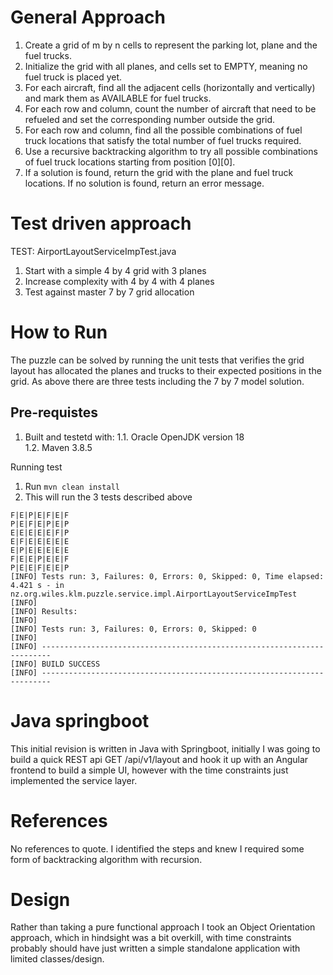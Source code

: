 
# General Approach
1. Create a grid of m by n cells to represent the parking lot, plane and the fuel trucks.
2. Initialize the grid with all planes, and cells set to EMPTY, meaning no fuel truck is placed yet.
3. For each aircraft, find all the adjacent cells (horizontally and vertically) and mark them as AVAILABLE for fuel trucks.
4. For each row and column, count the number of aircraft that need to be refueled and set the corresponding number outside the grid.
5. For each row and column, find all the possible combinations of fuel truck locations that satisfy the total number of fuel trucks required.
6. Use a recursive backtracking algorithm to try all possible combinations of fuel truck locations starting from position [0][0].
7. If a solution is found, return the grid with the plane and fuel truck locations. If no solution is found, return an error message.

# Test driven approach
TEST: AirportLayoutServiceImpTest.java
1. Start with a simple 4 by 4 grid with 3 planes
2. Increase complexity with 4 by 4 with 4 planes
3. Test against master 7 by 7 grid allocation

# How to Run
The puzzle can be solved by running the unit tests that verifies the grid layout has allocated the planes
and trucks to their expected positions in the grid. As above there are three tests including the 7 by 7 model solution.

## Pre-requistes 
1. Built and testetd with:
1.1. Oracle OpenJDK version 18 \
1.2. Maven 3.8.5

Running test

1. Run `mvn clean install`
2. This will run the 3 tests described above
```
F|E|P|E|F|E|F
P|E|F|E|P|E|P
E|E|E|E|E|F|P
E|F|E|E|E|E|E
E|P|E|E|E|E|E
F|E|E|P|E|E|F
P|E|E|F|E|E|P
[INFO] Tests run: 3, Failures: 0, Errors: 0, Skipped: 0, Time elapsed: 4.421 s - in nz.org.wiles.klm.puzzle.service.impl.AirportLayoutServiceImpTest
[INFO] 
[INFO] Results:
[INFO] 
[INFO] Tests run: 3, Failures: 0, Errors: 0, Skipped: 0
[INFO] 
[INFO] ------------------------------------------------------------------------
[INFO] BUILD SUCCESS
[INFO] ------------------------------------------------------------------------
```

# Java springboot
This initial revision is written in Java with Springboot, initially
I was going to build a quick REST api GET /api/v1/layout and hook it
up with an Angular frontend to build a simple UI, however with the
time constraints just implemented the service layer.

# References
No references to quote. I identified the steps and knew I required
some form of backtracking algorithm with recursion. 

# Design
Rather than taking a pure functional approach I took an
Object Orientation approach, which in hindsight was a bit
overkill, with time constraints probably should have just
written a simple standalone application with limited
classes/design.




